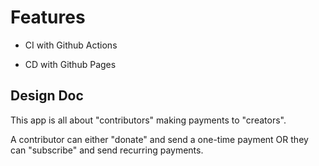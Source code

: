 # Features

- CI with Github Actions

- CD with Github Pages

## Design Doc

This app is all about "contributors" making payments to "creators".

A contributor can either "donate" and send a one-time payment OR they can "subscribe" and send recurring payments.


